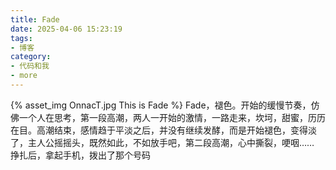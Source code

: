 ```yaml
---
title: Fade
date: 2025-04-06 15:23:19
tags:
- 博客
category:
- 代码和我
- more
---
```

{% asset_img OnnacT.jpg This is Fade %}
Fade，褪色。开始的缓慢节奏，仿佛一个人在思考，第一段高潮，两人一开始的激情，一路走来，坎坷，甜蜜，历历在目。高潮结束，感情趋于平淡之后，并没有继续发酵，而是开始褪色，变得淡了，主人公摇摇头，既然如此，不如放手吧，第二段高潮，心中撕裂，哽咽…… 挣扎后，拿起手机，拨出了那个号码